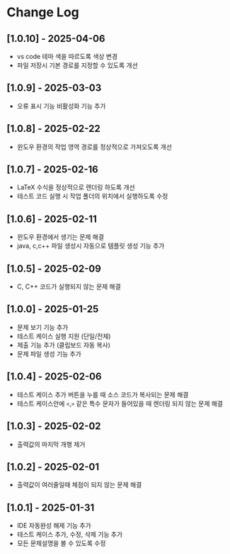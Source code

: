 # Change Log

## [1.0.10] - 2025-04-06
- vs code 테마 색을 따르도록 색상 변경
- 파일 저장시 기본 경로를 지정할 수 있도록 개선

## [1.0.9] - 2025-03-03
- 오류 표시 기능 비활성화 기능 추가

## [1.0.8] - 2025-02-22
- 윈도우 환경의 작업 영역 경로를 정상적으로 가져오도록 개선

## [1.0.7] - 2025-02-16
- LaTeX 수식을 정상적으로 렌더링 하도록 개선
- 테스트 코드 실행 시 작업 폴더의 위치에서 실행하도록 수정

## [1.0.6] - 2025-02-11
- 윈도우 환경에서 생기는 문제 해결
- java, c,c++ 파일 생성시 자동으로 템플릿 생성 기능 추가

## [1.0.5] - 2025-02-09
- C, C++ 코드가 실행되지 않는 문제 해결

## [1.0.0] - 2025-01-25
- 문제 보기 기능 추가
- 테스트 케이스 실행 지원 (단일/전체)
- 제출 기능 추가 (클립보드 자동 복사)
- 문제 파일 생성 기능 추가

## [1.0.4] - 2025-02-06
- 테스트 케이스 추가 버튼을 누를 때 소스 코드가 복사되는 문제 해결
- 테스트 케이스안에 `<`,`>` 같은 특수 문자가 들어있을 때 렌더링 되지 않는 문제 해결

## [1.0.3] - 2025-02-02
- 출력값의 마지막 개행 제거

## [1.0.2] - 2025-02-01
- 출력값이 여러줄일때 체점이 되지 않는 문제 해결

## [1.0.1] - 2025-01-31
- IDE 자동완성 해제 기능 추가
- 테스트 케이스 추가, 수정, 삭제 기능 추가
- 모든 문제설명을 볼 수 있도록 수정
